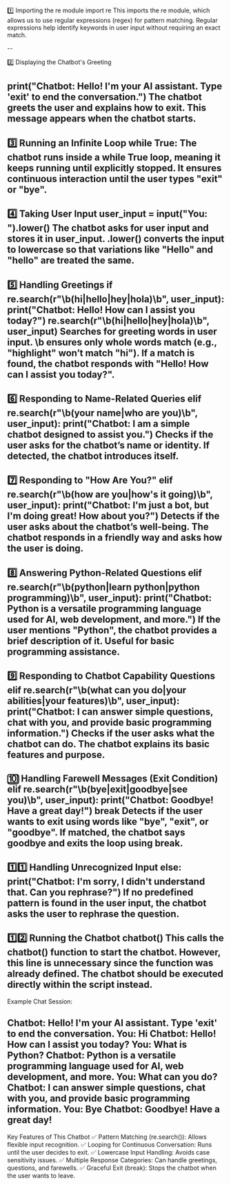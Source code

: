 1️⃣ Importing the re module
import re
This imports the re module, which allows us to use regular expressions (regex) for pattern matching.
Regular expressions help identify keywords in user input without requiring an exact match.

--

2️⃣ Displaying the Chatbot's Greeting

print("Chatbot: Hello! I'm your AI assistant. Type 'exit' to end the conversation.")
The chatbot greets the user and explains how to exit.
This message appears when the chatbot starts.
--

3️⃣ Running an Infinite Loop
while True:
The chatbot runs inside a while True loop, meaning it keeps running until explicitly stopped.
It ensures continuous interaction until the user types "exit" or "bye".
--

4️⃣ Taking User Input
user_input = input("You: ").lower()
The chatbot asks for user input and stores it in user_input.
.lower() converts the input to lowercase so that variations like "Hello" and "hello" are treated the same.
--

5️⃣ Handling Greetings
if re.search(r"\b(hi|hello|hey|hola)\b", user_input):
    print("Chatbot: Hello! How can I assist you today?")
re.search(r"\b(hi|hello|hey|hola)\b", user_input)
Searches for greeting words in user input.
\b ensures only whole words match (e.g., "highlight" won’t match "hi").
If a match is found, the chatbot responds with "Hello! How can I assist you today?".
--
6️⃣ Responding to Name-Related Queries
elif re.search(r"\b(your name|who are you)\b", user_input):
    print("Chatbot: I am a simple chatbot designed to assist you.")
Checks if the user asks for the chatbot’s name or identity.
If detected, the chatbot introduces itself.
--

7️⃣ Responding to "How Are You?"
elif re.search(r"\b(how are you|how's it going)\b", user_input):
    print("Chatbot: I'm just a bot, but I'm doing great! How about you?")
Detects if the user asks about the chatbot’s well-being.
The chatbot responds in a friendly way and asks how the user is doing.
--

8️⃣ Answering Python-Related Questions
elif re.search(r"\b(python|learn python|python programming)\b", user_input):
    print("Chatbot: Python is a versatile programming language used for AI, web development, and more.")
If the user mentions "Python", the chatbot provides a brief description of it.
Useful for basic programming assistance.
--

9️⃣ Responding to Chatbot Capability Questions
elif re.search(r"\b(what can you do|your abilities|your features)\b", user_input):
    print("Chatbot: I can answer simple questions, chat with you, and provide basic programming information.")
Checks if the user asks what the chatbot can do.
The chatbot explains its basic features and purpose.
--

🔟 Handling Farewell Messages (Exit Condition)
elif re.search(r"\b(bye|exit|goodbye|see you)\b", user_input):
    print("Chatbot: Goodbye! Have a great day!")
    break
Detects if the user wants to exit using words like "bye", "exit", or "goodbye".
If matched, the chatbot says goodbye and exits the loop using break.
--

1️⃣1️⃣ Handling Unrecognized Input
else:
    print("Chatbot: I'm sorry, I didn't understand that. Can you rephrase?")
If no predefined pattern is found in the user input, the chatbot asks the user to rephrase the question.
--

1️⃣2️⃣ Running the Chatbot
chatbot()
This calls the chatbot() function to start the chatbot.
However, this line is unnecessary since the function was already defined. The chatbot should be executed directly within the script instead.
--
Example Chat Session:

Chatbot: Hello! I'm your AI assistant. Type 'exit' to end the conversation.
You: Hi
Chatbot: Hello! How can I assist you today?
You: What is Python?
Chatbot: Python is a versatile programming language used for AI, web development, and more.
You: What can you do?
Chatbot: I can answer simple questions, chat with you, and provide basic programming information.
You: Bye
Chatbot: Goodbye! Have a great day!
--

Key Features of This Chatbot
✅ Pattern Matching (re.search()): Allows flexible input recognition.
✅ Looping for Continuous Conversation: Runs until the user decides to exit.
✅ Lowercase Input Handling: Avoids case sensitivity issues.
✅ Multiple Response Categories: Can handle greetings, questions, and farewells.
✅ Graceful Exit (break): Stops the chatbot when the user wants to leave.

